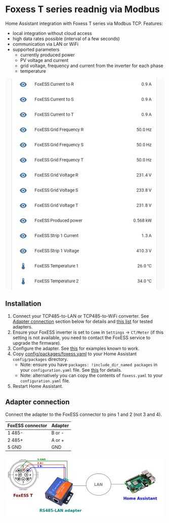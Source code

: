 # Foxess T series readnig via Modbus

Home Assistant integration with Foxess T series via Modbus TCP. Features:

* local integration without cloud access
* high data rates possible (interval of a few seconds)
* communication via LAN or WiFi
* supported parameters
  * currently produced power
  * PV voltage and current
  * grid voltage, frequency and current from the inverter for each phase
  * temperature

![Screenshot](images/ha_values.png)

## Installation
1. Connect your TCP485-to-LAN or TCP485-to-WiFi converter. See [Adapter connection](#adapter-connection) section below for details and [this list](adapters/README.md) for tested adapters. 
2. Ensure your FoxESS inverter is set to `Comm` in `Settings` -> `CT/Meter` (if this setting is not available, you need to contact the FoxESS service to upgrade the firmware). 
2. Configure the adapter. See [this](adapters/README.md) for examples known to work.
3. Copy [config/packages/foxess.yaml](config/packages/foxess.yaml) to your Home Assistant `config/packages` directory.
   * Note: ensure you have `packages: !include_dir_named packages` in your `configuration.yaml` file. See
     [this](https://www.home-assistant.io/docs/configuration/packages/) for details.
   * Note: alternatively you can copy the contents of `foxess.yaml` to your `configuration.yaml` file.
4. Restart Home Assistant.

## Adapter connection
Connect the adapter to the FoxESS connector to pins 1 and 2 (not 3 and 4).

| FoxESS connector | Adapter |
|------------------|---------|
| 1  485-          | B or -  |
| 2  485+          | A or +  |
| 5  GND           | GND     |

![Adapter connection](images/connection.png)
